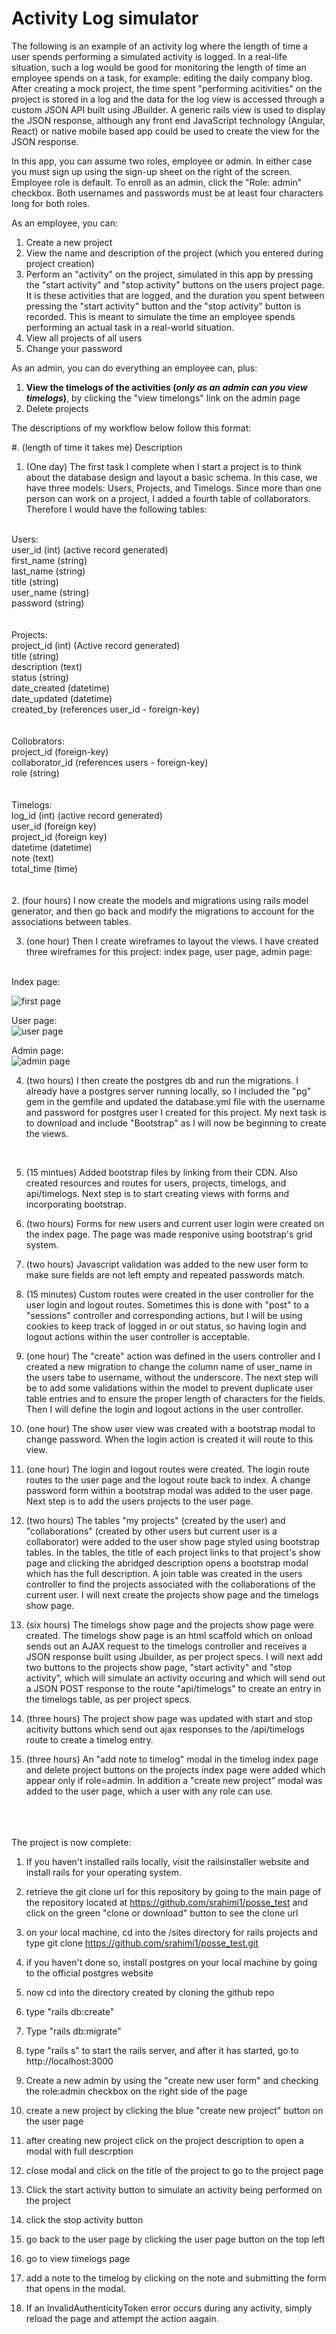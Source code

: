 # Activity Log simulator

The following is an example of an activity log where the length of time a user spends performing a simulated activity is logged. In a real-life situation, such a log would be good for monitoring the length of time an employee spends on a task, for example: editing the daily company blog. After creating a mock project, the time spent "performing acitivities" on the project is stored in a log and the data for the log view is accessed through a custom JSON API built using JBuilder.  A generic rails view is used to display the JSON response, although any front end JavaScript technology (Angular, React) or native mobile based app could be used to create the view for the JSON response.

In this app, you can assume two roles, employee or admin.  In either case you must sign up using the sign-up sheet on the right of the screen.  Employee role is default. To enroll as an admin, click the "Role: admin" checkbox. Both usernames and passwords must be at least four characters long for both roles.

As an employee, you can:
1. Create a new project
2. View the name and description of the project (which you entered during project creation)
3. Perform an "activity" on the project, simulated in this app by pressing the "start activity" and "stop activity" buttons on the users project page.  It is these activities that are logged, and the duration you spent between pressing the "start activity" button and the "stop activity" button is recorded.  This is meant to simulate the time an employee spends performing an actual task in a real-world situation.
4. View all projects of all users
4. Change your password

As an admin, you can do everything an employee can, plus:
1. **View the timelogs of the activities (_only as an admin can you view timelogs_)**, by clicking the "view timelongs" link on the admin page
2. Delete projects



The descriptions of my workflow below follow this format:

#. (length of time it takes me) Description



1. (One day) The first task I complete when I start a project is to think about the database design and layout a basic schema.  In this case, we have three models: Users, Projects, and Timelogs. Since more than one person can work on a project, I added a fourth table of collaborators. Therefore I would have the following tables:
<br/>
Users: <br/>
user_id (int) (active record generated) <br/>
first_name (string) <br/>
last_name (string)<br/>
title (string)<br/>
user_name (string)<br/>
password (string)<br/>
<br/>
<br/>
Projects:<br/>
project_id (int) (Active record generated)<br/>
title (string)<br/>
description (text)<br/>
status (string)<br/>
date_created (datetime)<br/>
date_updated (datetime)<br/>
created_by (references user_id - foreign-key)<br/>
<br/>
<br/>
Collobrators:<br/>
project_id (foreign-key)<br/>
collaborator_id (references users - foreign-key)<br/>
role (string)<br/>
<br/>
<br/>
Timelogs:<br/>
log_id (int) (active record generated)<br/>
user_id (foreign key)<br/>
project_id (foreign key)<br/>
datetime (datetime)<br/>
note (text)<br/>
total_time (time)<br/>
<br/>
<br/>
2. (four hours) I now create the models and migrations using rails model generator, and then go back and modify the migrations to account for the associations between tables.


3. (one hour) Then I create wireframes to layout the views. I have created three wireframes for this project: index page, user page, admin page:
<br/>
Index page: <br/>

![first page](index_page.jpg)

User page: <br/>
![user page](user_first_page.jpg)

Admin page: <br/>
![admin page](admin_page.jpg)


4. (two hours) I then create the postgres db and run the migrations. I already have a postgres server running locally, so I included the "pg" gem in the gemfile and updated the database.yml file with the username and password for postgres user I created for this project. My next task is to download and include "Bootstrap" as I will now be beginning to create the views.
<br />

5. (15 mintues) Added bootstrap files by linking from their CDN.  Also created resources and routes for users, projects, timelogs, and api/timelogs. Next step is to start creating views with forms and incorporating bootstrap.

6. (two hours) Forms for new users and current user login were created on the index page.  The page was made responive using bootstrap's grid system. 

7. (two hours) Javascript validation was added to the new user form to make sure fields are not left empty and repeated passwords match.

8. (15 minutes) Custom routes were created in the user controller for the user login and logout routes.  Sometimes this is done with "post" to a "sessions" controller and corresponding actions, but I will be using cookies to keep track of logged in or out status, so having login and logout actions within the user controller is acceptable.

9. (one hour) The "create" action was defined in the users controller and I created a new migration to change the column name of user_name in the users tabe to username, without the underscore. The next step will be to add some validations within the model to prevent duplicate user table entries and to ensure the proper length of characters for the fields. Then I will define the login and logout actions in the user controller.

10. (one hour) The show user view was created with a bootstrap modal to change password.  When the login action is created it will route to this view.

11. (one hour) The login and logout routes were created.  The login route routes to the user page and the logout route back to index.  A change password form within a bootstrap modal was added to the user page.  Next step is to add the users projects to the user page.

12. (two hours) The tables "my projects" (created by the user) and "collaborations" (created by other users but current user is a collaborator) were added to the user show page styled using bootstrap tables.  In the tables, the title of each project links to that project's show page and clicking the abridged description opens a bootstrap modal which has the full description. A join table was created in the users controller to find the projects associated with the collaborations of the current user. I will next create the projects show page and the timelogs show page.

13. (six hours) The timelogs show page and the projects show page were created. The timelogs show page is an html scaffold which on onload sends out an AJAX request to the timelogs controller and receives a JSON response built using Jbuilder, as per project specs. I will next add two buttons to the projects show page, "start activity" and "stop activity", which will simulate an activity occuring and which will send out a JSON POST response to the route "api/timelogs" to create an entry in the timelogs table, as per project specs.

14. (three hours) The project show page was updated with start and stop acitivity buttons which send out ajax responses to the /api/timelogs route to create a timelog entry.

15.  (three hours) An "add note to timelog" modal in the timelog index page and delete project buttons on the projects index page were added which appear only if role=admin. In addition a "create new project" modal was added to the user page, which a user with any role can use.
<br/>
<br/>
<br/>
The project is now complete:

1. If you haven't installed rails locally, visit the railsinstaller website and install rails for your operating system.

2. retrieve the git clone url for this repository by going to the main page of the repository located at https://github.com/srahimi1/posse_test and click on the green "clone or download" button to see the clone url

3. on your local machine, cd into the /sites directory for rails projects and type git clone https://github.com/srahimi1/posse_test.git

4. if you haven't done so, install postgres on your local machine by going to the official postgres website

5. now cd into the directory created by cloning the github repo

6. type "rails db:create"

7. Type "rails db:migrate"

8. type "rails s" to start the rails server, and after it has started, go to http://localhost:3000

9. Create a new admin by using the "create new user form" and checking the role:admin checkbox on the right side of the page

10. create a new project by clicking the blue "create new project" button on the user page

11. after creating new project click on the project description to open a modal with full descrption

12. close modal and click on the title of the project to go to the project page

13. Click the start activity button to simulate an activity being performed on the project

14. click the stop activity button

15. go back to the user page by clicking the user page button on the top left

16. go to view timelogs page

17. add a note to the timelog by clicking on the note and submitting the form that opens in the modal.

18. If an InvalidAuthenticityToken error occurs during any activity, simply reload the page and attempt the action aagain.






